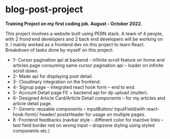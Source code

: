 # blog-post-project

**Training Project on my first coding job. August - October 2022.**

This project involves a website built using PERN stack. A team of 4 people, with 2 frond end developers and 2 back end developers will be working on it. I mainly worked as a frontend dev on this project to learn React.  
Breakdown of tasks done by myself on this project:  
* 1- Cursor pagination api at backend - infinite scroll feature on home and articles page consuming same cursor pagination api – loader on infinite scroll down.
* 2- Made api for displaying post detail.
* 3- Cloudinary integration on the frontend.
* 4- Signup page – integrated react hook form – end to end.
* 5- Account Detail page FE + backend api for dp upload (multer).
* 6- Designed Article Card/Article Detail components – for my articles and article detail page.
* 7- Generic reusable components – inputButton/ inputField(with react-hook-form)/ header/ postsHeader for usage on multiple pages.
* 8 -Frontend feedbacks (navbar style - different color for inactive links – text field border red on wrong input – dropzone styling using styled components etc.)  
